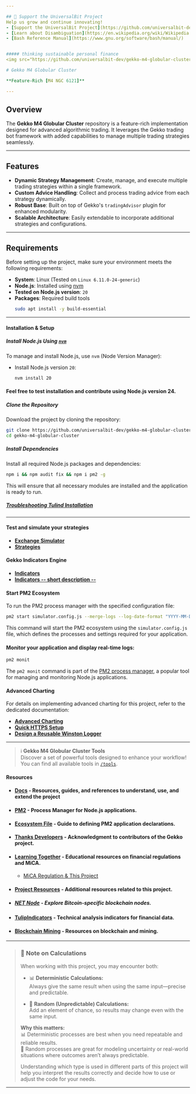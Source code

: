 ```yaml
---

## 📢 Support the UniversalBit Project
Help us grow and continue innovating!  
- [Support the UniversalBit Project](https://github.com/universalbit-dev/universalbit-dev/tree/main/support)  
- [Learn about Disambiguation](https://en.wikipedia.org/wiki/Wikipedia:Disambiguation)  
- [Bash Reference Manual](https://www.gnu.org/software/bash/manual/)


##### thinking sustainable personal finance
<img src="https://github.com/universalbit-dev/gekko-m4-globular-cluster/blob/master/images/snail.png" width="auto"></img>   

# Gekko M4 Globular Cluster

**Feature-Rich [M4 NGC 6121]**

---
```


## Overview

The **Gekko M4 Globular Cluster** repository is a feature-rich implementation designed for advanced algorithmic trading. It leverages the Gekko trading bot framework with added capabilities to manage multiple trading strategies seamlessly.

---

## Features

- **Dynamic Strategy Management**: Create, manage, and execute multiple trading strategies within a single framework.
- **Custom Advice Handling**: Collect and process trading advice from each strategy dynamically.
- **Robust Base**: Built on top of Gekko's `tradingAdvisor` plugin for enhanced modularity.
- **Scalable Architecture**: Easily extendable to incorporate additional strategies and configurations.

---

## Requirements

Before setting up the project, make sure your environment meets the following requirements:

- **System**: Linux (Tested on `Linux 6.11.0-24-generic`)
- **Node.js**: Installed using [nvm](https://github.com/nvm-sh/nvm)  
- **Tested on Node.js version**: `20`
- **Packages**: Required build tools
   ```bash
   sudo apt install -y build-essential
   ```
---

#### **Installation & Setup**

##### Install Node.js Using [`nvm`](https://github.com/nvm-sh/nvm)
To manage and install Node.js, use `nvm` (Node Version Manager):

* Install Node.js version `20`:
   ```bash
   nvm install 20
   ```
#### Feel free to test installation and contribute using **Node.js** version 24.  

##### Clone the Repository

Download the project by cloning the repository:

```bash
git clone https://github.com/universalbit-dev/gekko-m4-globular-cluster.git
cd gekko-m4-globular-cluster
```

##### Install Dependencies

Install all required Node.js packages and dependencies:

```bash
npm i && npm audit fix && npm i pm2 -g 
``` 

This will ensure that all necessary modules are installed and the application is ready to run.

##### [Troubleshooting Tulind Installation](https://github.com/universalbit-dev/gekko-m4-globular-cluster/blob/master/docs/troubleshooting_tulind_installation.md)

---

#### **Test and simulate your strategies**
- **[Exchange Simulator](https://github.com/universalbit-dev/gekko-m4-globular-cluster/blob/master/docs/mode/simulator/readme.md)** 
- **[Strategies](https://github.com/universalbit-dev/gekko-m4-globular-cluster/blob/master/docs/strategies/introduction.md)**

#### **Gekko Indicators Engine**
- **[Indicators](https://github.com/universalbit-dev/gekko-m4-globular-cluster/tree/master/strategies/indicators)**
- **[Indicators -- short description --](https://github.com/universalbit-dev/gekko-m4-globular-cluster/blob/master/strategies/indicators.md)**

#### **Start PM2 Ecosystem**

To run the PM2 process manager with the specified configuration file:

```bash
pm2 start simulator.config.js --merge-logs --log-date-format "YYYY-MM-DD HH:mm:ss"
```

This command will start the PM2 ecosystem using the `simulator.config.js` file, which defines the processes and settings required for your application.

#### **Monitor your application and display real-time logs**:
```bash
pm2 monit
```
The `pm2 monit` command is part of the [PM2 process manager](https://pm2.keymetrics.io/), a popular tool for managing and monitoring Node.js applications.

#### **Advanced Charting**

For details on implementing advanced charting for this project, refer to the dedicated documentation:  
- **[Advanced Charting](https://github.com/universalbit-dev/gekko-m4-globular-cluster/blob/master/docs/ngc6121_advanced_charting.md)**
- **[Quick HTTPS Setup](https://github.com/universalbit-dev/gekko-m4-globular-cluster/tree/master/ssl)**
- **[Design a Reusable Winston Logger](https://github.com/universalbit-dev/gekko-m4-globular-cluster/blob/master/docs/ngc6121_advanced_charting.md#design-a-reusable-winston-logger-module--loggerjs)**
---
> ℹ️ **Gekko M4 Globular Cluster Tools**  
> Discover a set of powerful tools designed to enhance your workflow!  
> You can find all available tools in [`/tools`](https://github.com/universalbit-dev/gekko-m4-globular-cluster/tree/master/tools).


#### **Resources**
* #### **[Docs](https://github.com/universalbit-dev/gekko-m4-globular-cluster/tree/master/docs)**  - Resources, guides, and references to understand, use, and extend the project 
* #### **[PM2](https://pm2.keymetrics.io/)** - Process Manager for Node.js applications.
* #### **[Ecosystem File](https://pm2.keymetrics.io/docs/usage/application-declaration/)** - Guide to defining PM2 application declarations.
* #### **[Thanks Developers](https://github.com/askmike/gekko/graphs/contributors)** - Acknowledgment to contributors of the Gekko project.
* #### **[Learning Together](https://www.esma.europa.eu/sites/default/files/2024-12/ESMA35-1872330276-1899_-_Final_report_on_GLs_on_reverse_solicitation_under_MiCA.pdf)** - Educational resources on financial regulations and MiCA.  
  - [MiCA Regulation & This Project](https://github.com/universalbit-dev/gekko-m4-globular-cluster/blob/master/docs/MICA_INFO.md)
    
* #### **[Project Resources](https://github.com/universalbit-dev/gekko-m4-globular-cluster/blob/master/docs/resources/readme.md)** - Additional resources related to this project.
* ##### **[NET Node](https://github.com/universalbit-dev/universalbit-dev/tree/main/blockchain/bitcoin)** - Explore Bitcoin-specific blockchain nodes.
* #### **[TulipIndicators](https://tulipindicators.org/)** - Technical analysis indicators for financial data.
* #### **[Blockchain Mining](https://github.com/universalbit-dev/universalbit-dev/tree/main/blockchain)** - Resources on blockchain and mining.

---

> ### 📌 **Note on Calculations**
>
> When working with this project, you may encounter both:
>
> - 📊 **Deterministic Calculations:**  
>   Always give the same result when using the same input—precise and predictable.
>
> - 🎲 **Random (Unpredictable) Calculations:**  
>   Add an element of chance, so results may change even with the same input.
>
> **Why this matters:**  
> 📊 Deterministic processes are best when you need repeatable and reliable results.  
> 🎲 Random processes are great for modeling uncertainty or real-world situations where outcomes aren’t always predictable.
>
> Understanding which type is used in different parts of this project will help you interpret the results correctly and decide how to use or adjust the code for your needs.

---
